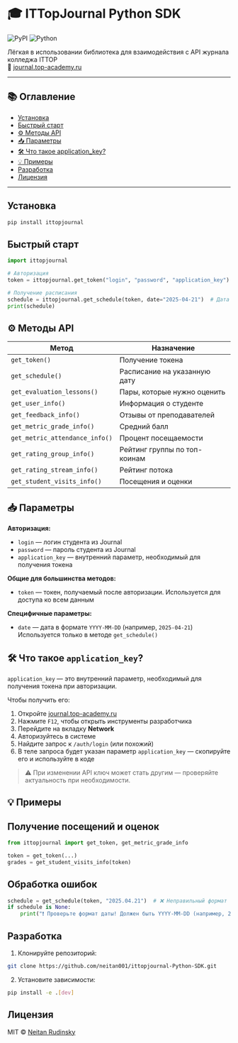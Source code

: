 # 🎓 ITTopJournal Python SDK

![PyPI](https://img.shields.io/pypi/v/ittopjournal)
![Python](https://img.shields.io/badge/python-3.7+-blue)

Лёгкая в использовании библиотека для взаимодействия с API журнала колледжа ITTOP  
📍 [journal.top-academy.ru](https://journal.top-academy.ru)

---

## 📚 Оглавление

- [Установка](#установка)
- [Быстрый старт](#быстрый-старт)
- [⚙️ Методы API](#-методы-api)
- [📥 Параметры](#-параметры)
- [🛠 Что такое application_key?](#-что-такое-application_key)
- [💡 Примеры](#-примеры)
- [Разработка](#разработка)
- [Лицензия](#лицензия)

---

## Установка

```bash
pip install ittopjournal
```

## Быстрый старт

```python
import ittopjournal

# Авторизация
token = ittopjournal.get_token("login", "password", "application_key")

# Получение расписания
schedule = ittopjournal.get_schedule(token, date="2025-04-21")  # Дата в формате YYYY-MM-DD
print(schedule)
```


## ⚙ Методы API

| Метод                              | Назначение                             |
|-----------------------------------|----------------------------------------|
| `get_token()`                     | Получение токена                       |
| `get_schedule()`                  | Расписание на указанную дату           |
| `get_evaluation_lessons()`        | Пары, которые нужно оценить            |
| `get_user_info()`                 | Информация о студенте                  |
| `get_feedback_info()`             | Отзывы от преподавателей               |
| `get_metric_grade_info()`         | Средний балл                           |
| `get_metric_attendance_info()`    | Процент посещаемости                   |
| `get_rating_group_info()`         | Рейтинг группы по топ-коинам           |
| `get_rating_stream_info()`        | Рейтинг потока                         |
| `get_student_visits_info()`       | Посещения и оценки                     |

## 📥 Параметры

**Авторизация:**
- `login` — логин студента из Journal
- `password` — пароль студента из Journal
- `application_key` — внутренний параметр, необходимый для получения токена

**Общие для большинства методов:**
- `token` — токен, получаемый после авторизации. Используется для доступа ко всем данным

**Специфичные параметры:**
- `date` — дата в формате `YYYY-MM-DD` (например, `2025-04-21`)  
  Используется только в методе `get_schedule()`

## 🛠 Что такое `application_key`?

`application_key` — это внутренний параметр, необходимый для получения токена при авторизации.

Чтобы получить его:

1. Откройте [journal.top-academy.ru](https://journal.top-academy.ru)
2. Нажмите `F12`, чтобы открыть инструменты разработчика
3. Перейдите на вкладку **Network**
4. Авторизуйтесь в системе
5. Найдите запрос к `/auth/login` (или похожий)
6. В теле запроса будет указан параметр `application_key` — скопируйте его и используйте в коде

> ⚠️ При изменении API ключ может стать другим — проверяйте актуальность при необходимости.

## 💡 Примеры

## Получение посещений и оценок
```python
from ittopjournal import get_token, get_metric_grade_info

token = get_token(...)
grades = get_student_visits_info(token)
```

## Обработка ошибок
```python
schedule = get_schedule(token, "2025.04.21")  # ❌ Неправильный формат
if schedule is None:
    print("❗ Проверьте формат даты! Должен быть YYYY-MM-DD (например, 2025-04-21)")
```

## Разработка

1. Клонируйте репозиторий:
```bash
git clone https://github.com/neitan001/ittopjournal-Python-SDK.git
```

2. Установите зависимости:
```bash
pip install -e .[dev]
```

## Лицензия

MIT © [Neitan Rudinsky](https://github.com/neitan001)

